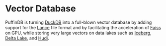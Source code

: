 # Vector Database

PuffinDB is turning [DuckDB](https://duckdb.org/) into a full-blown vector database by adding support for the [Lance](https://github.com/eto-ai/lance) file format and by facilitating the acceleration of [Faiss](https://github.com/facebookresearch/faiss) on GPU, while storing very large vectors on data lakes such as [Iceberg](https://iceberg.apache.org/), [Delta Lake](https://delta.io/), and [Hudi](https://hudi.apache.org/).
